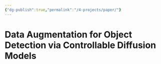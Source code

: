 ```yaml
---
{"dg-publish":true,"permalink":"/4-projects/paper/"}
---
```


# Data Augmentation for Object Detection via Controllable Diffusion Models
